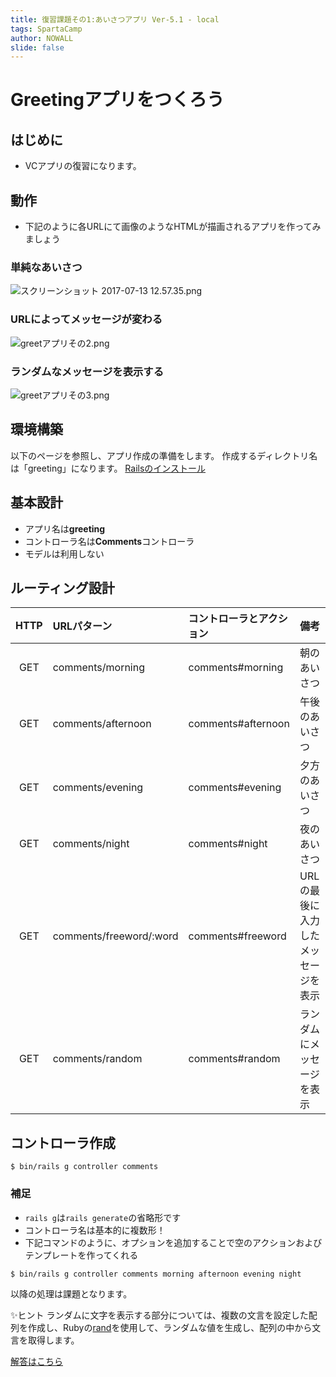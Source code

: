 ```yaml
---
title: 復習課題その1:あいさつアプリ Ver-5.1 - local
tags: SpartaCamp
author: NOWALL
slide: false
---
```


# Greetingアプリをつくろう

## はじめに
- VCアプリの復習になります。

## 動作
- 下記のように各URLにて画像のようなHTMLが描画されるアプリを作ってみましょう

### 単純なあいさつ
<img alt="スクリーンショット 2017-07-13 12.57.35.png" src="https://qiita-image-store.s3.amazonaws.com/0/140284/efe973df-d8e8-8ad2-8311-92c3e302d91e.png">

### URLによってメッセージが変わる
![greetアプリその2.png](https://qiita-image-store.s3.amazonaws.com/0/79919/0403ca98-9d0c-81c7-2c62-4998e0419c45.png)

### ランダムなメッセージを表示する
![greetアプリその3.png](https://qiita-image-store.s3.amazonaws.com/0/79919/e4732b09-9cd5-e933-5131-c76a1e811128.png)


## 環境構築
以下のページを参照し、アプリ作成の準備をします。
作成するディレクトリ名は「greeting」になります。
<a href="https://qiita.com/NOWALL/private/39043e25bf49be0793a6" target="_blank">Railsのインストール</a>


## 基本設計
- アプリ名は**greeting**
- コントローラ名は**Comments**コントローラ
- モデルは利用しない

## ルーティング設計
|HTTP|URLパターン|コントローラとアクション|備考|
|:---:|:---|:---|:---|
|GET|comments/morning|comments#morning|朝のあいさつ|
|GET|comments/afternoon|comments#afternoon|午後のあいさつ|
|GET|comments/evening|comments#evening|夕方のあいさつ|
|GET|comments/night|comments#night|夜のあいさつ|
|GET|comments/freeword/:word|comments#freeword|URLの最後に入力したメッセージを表示|
|GET|comments/random|comments#random|ランダムにメッセージを表示|

## コントローラ作成
```bash:
$ bin/rails g controller comments
```

### 補足
- `rails g`は`rails generate`の省略形です
- コントローラ名は基本的に複数形！
- 下記コマンドのように、オプションを追加することで空のアクションおよびテンプレートを作ってくれる

```bash:
$ bin/rails g controller comments morning afternoon evening night
```

以降の処理は課題となります。

:sparkles:ヒント
ランダムに文字を表示する部分については、複数の文言を設定した配列を作成し、Rubyの<a href="https://docs.ruby-lang.org/ja/latest/method/Kernel/m/rand.html" target="_blank">rand</a>を使用して、ランダムな値を生成し、配列の中から文言を取得します。


<a href="http://qiita.com/NOWALL/private/7cc767ef6e9864f24536" target="_blank">解答はこちら</a>